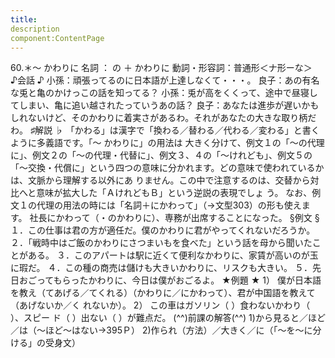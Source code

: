 ```yaml
---
title:
description
component:ContentPage
---
```



60.＊～ かわりに
名詞 ： の ＋ かわりに
動詞・形容詞：普通形＜ナ形ーな＞  
♪会話 ♪
小孫：頑張ってるのに日本語が上達しなくて・・・。 良子：あの有名な兎と亀のかけっこの話を知ってる？ 小孫：兎が高をくくって、途中で昼寝してしまい、亀に追い越されたっていうあの話？
良子：あなたは進歩が遅いかもしれないけど、そのかわりに着実さがあるわ。それがあなたの大きな取り柄だわ。
♯解説 ♭
「かわる」は漢字で「換わる／替わる／代わる／変わる」と書くように多義語です。「～ かわりに」の用法は 大きく分けて、例文１の「～の代理に」、例文２の「～の代理・代替に」、例文３、４の「～けれども」、例文５の
「～交換・代償に」という四つの意味に分かれます。どの意味で使われているかは、文脈から理解する以外にあ りません。この中で注意するのは、交替から対比へと意味が拡大した「ＡけれどもＢ」という逆説の表現でしょ う。
なお、例文１の代理の用法の時には「名詞＋にかわって」（→文型303）の形も使えます。 社長にかわって（・のかわりに）、専務が出席することになった。
§例文 §
１．この仕事は君の方が適任だ。僕のかわりに君がやってくれないだろうか。
２．「戦時中はご飯のかわりにさつまいもを食べた」という話を母から聞いたことがある。
３．このアパートは駅に近くて便利なかわりに、家賃が高いのが玉に瑕だ。
４．この種の商売は儲けも大きいかわりに、リスクも大きい。
５．先日おごってもらったかわりに、今日は僕がおごるよ。
★例題 ★
1） 僕が日本語を教え（てあげる／てくれる）（かわりに／にかわって）、君が中国語を教えて（あげないか／く
れないか）。
2） この車はガソリン（ ）食わないかわり（ ）、スピー ド（ ）出ない（ ）が難点だ。
(^^)前課の解答(^^)
1)から見ると／ほど／は（～ほど～はない→395Ｐ）
2)作られ（方法）／大きく／に（「～を～に分ける」の受身文）
